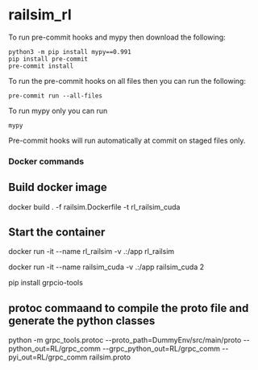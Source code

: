 # railsim_rl

To run pre-commit hooks and mypy then download the following:

```
python3 -m pip install mypy==0.991
pip install pre-commit
pre-commit install
````

To run the pre-commit hooks on all files then you can run the following:
```
pre-commit run --all-files
```

To run mypy only you can run
```
mypy
````

Pre-commit hooks will run automatically at commit on staged files only.


### Docker commands

## Build docker image
docker build . -f railsim.Dockerfile -t rl_railsim_cuda

## Start the container
docker run -it --name rl_railsim -v .:/app rl_railsim

docker run -it --name railsim_cuda -v .:/app railsim_cuda
2


 
pip install grpcio-tools

## protoc commaand to compile the proto file and generate the python classes
python -m grpc_tools.protoc --proto_path=DummyEnv/src/main/proto --python_out=RL/grpc_comm --grpc_python_out=RL/grpc_comm --pyi_out=RL/grpc_comm railsim.proto


